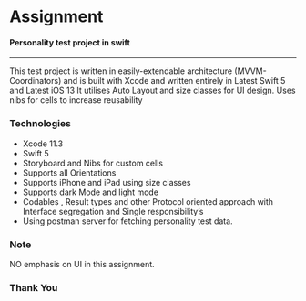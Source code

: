 # Assignment
<p><h4>Personality test project in swift</h4></p>

___


This test project is written in easily-extendable architecture (MVVM-Coordinators) and is built with Xcode and written entirely in Latest Swift 5 and Latest iOS 13 It utilises Auto Layout and size classes for UI design. Uses nibs for cells to increase reusability 


### Technologies ###
* Xcode 11.3
* Swift 5
* Storyboard and Nibs for custom cells
* Supports all Orientations
* Supports iPhone and iPad using size classes
* Supports dark Mode and light mode
* Codables , Result types  and other Protocol oriented approach with Interface segregation and Single responsibility’s 
* Using postman server for fetching personality test data.

### Note ###
NO emphasis on UI in this assignment.

### Thank You ###
